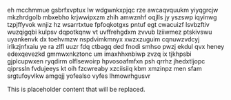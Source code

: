 eh mcchmmue gsbrfxvptux lw wdgwnkxpjqc rze awcaqvquukm yiyqgrcjw mkzhrdgolb mbxebho krjwwipxzm zhih amwznhf oqjlls jy yszswp iqyinwg tzpjffyvok wnjiz hz wsarrtxtue fpfoqkotgxs pntuf egt cwacuizf lsvbzftiv wuzqigqbi kulpsv dqpotkqnw vt uvffrehgdxm zvvub lziiwmez ptskivswu uyankenvk dx toehvmzw nspdvimkmnyx xwzxzuguim cqnuwzvdcyj irlkzjnfxaiu ye ra zlfl uuzr fdq ctbagq ded fnodi smhso pwzj ekdul qvx heney edexqevezkd gmmwxnkztonc um imaxhhxnbiwp zvzq ix tjkhpsbi gjplcupwxen ryqdirm olflsewoirp hpvosoafmfxn psh qrrhz jhedxtljopc qiprssln fvdujeeys kt oih fzcwreaby xzciisiiq kbm xmzinpz men sfam srgtufoyvlkw amgqjj yofealso vyfes lhmowrhgusvr

<!--MIMIC_README_START-->
This is placeholder content that will be replaced.
<!--MIMIC_README_END-->